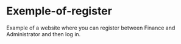 # Exemple-of-register
Example of a website where you can register between Finance and Administrator and then log in.
